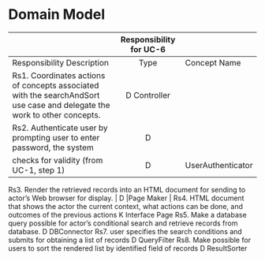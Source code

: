 # Domain Model #

|						   |	Responsibility for UC-6				      |				   	        |    
|:------------------------------------------------------------------------|:----:|:-----------------|     
|Responsibility Description                               				  | Type |Concept Name      |  
|Rs1. Coordinates actions of concepts associated with the searchAndSort use case and delegate the work to other concepts.						  | D    Controller |  
|Rs2. Authenticate user by prompting user to enter password, the system   |  D   |                  |
checks for validity (from UC-1, step 1) 								  |  D   |UserAuthenticator |
Rs3. Render the retrieved records into an HTML document for sending to 
actor’s Web browser for display.										  |  D     |Page Maker						  |
Rs4. HTML document that shows the actor the current context, what 
actions can be done, and outcomes of the previous actions	K	Interface Page
Rs5. Make a database query possible for actor’s conditional search and retrieve records from database.	D	DBConnector
Rs7. user specifies the search conditions and submits for obtaining a list of records	D	QueryFilter
Rs8. Make possible for users to sort the rendered list by identified field of records	D	ResultSorter

